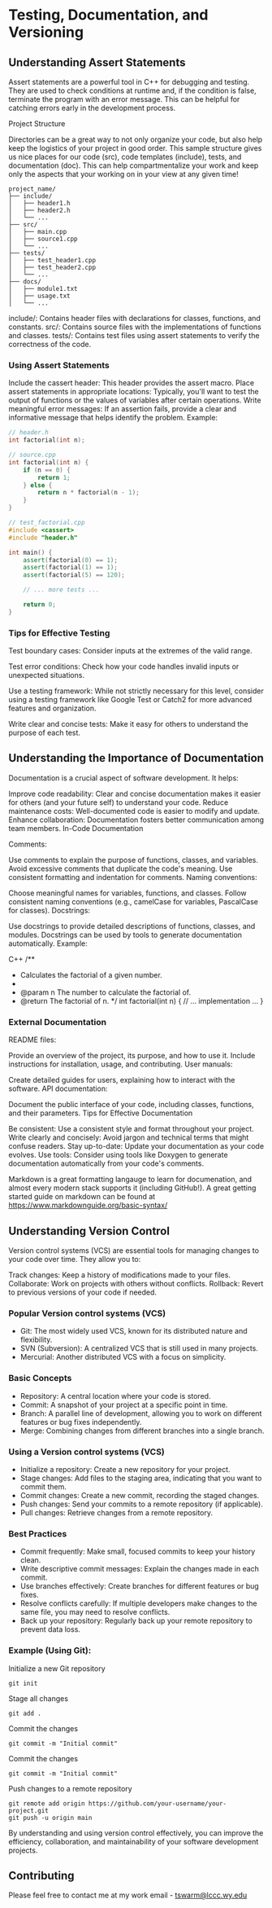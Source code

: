 # Testing, Documentation, and Versioning

## Understanding Assert Statements

Assert statements are a powerful tool in C++ for debugging and testing. They are used to check conditions at runtime and, if the condition is false, terminate the program with an error message. This can be helpful for catching errors early in the development process.

Project Structure

Directories can be a great way to not only organize your code, but also help keep the logistics of your project in good order. 
This sample structure gives us nice places for our code (src), code templates (include), tests, and documentation (doc).
This can help compartmentalize your work and keep only the aspects that your working on in your view at any given time!

```Sample Directory Structure
project_name/
├── include/
│   ├── header1.h
│   ├── header2.h
│   └── ...
├── src/
│   ├── main.cpp
│   ├── source1.cpp
│   └── ...
├── tests/
│   ├── test_header1.cpp
│   ├── test_header2.cpp
│   └── ...
├── docs/
│   ├── module1.txt
│   ├── usage.txt
│   └── ...
```

include/: Contains header files with declarations for classes, functions, and constants.
src/: Contains source files with the implementations of functions and classes.
tests/: Contains test files using assert statements to verify the correctness of the code.

### Using Assert Statements

Include the cassert header: This header provides the assert macro.
Place assert statements in appropriate locations: Typically, you'll want to test the output of functions or the values of variables after certain operations.
Write meaningful error messages: If an assertion fails, provide a clear and informative message that helps identify the problem.
Example:


```C++
// header.h
int factorial(int n);

// source.cpp
int factorial(int n) {
    if (n == 0) {
        return 1;
    } else {
        return n * factorial(n - 1);
    }
}

// test_factorial.cpp
#include <cassert>
#include "header.h"

int main() {
    assert(factorial(0) == 1);
    assert(factorial(1) == 1);
    assert(factorial(5) == 120);

    // ... more tests ...

    return 0;
}
```

### Tips for Effective Testing

Test boundary cases: Consider inputs at the extremes of the valid range.

Test error conditions: Check how your code handles invalid inputs or unexpected situations.

Use a testing framework: While not strictly necessary for this level, consider using a testing framework like Google Test or Catch2 for more advanced features and organization.

Write clear and concise tests: Make it easy for others to understand the purpose of each test.


## Understanding the Importance of Documentation

Documentation is a crucial aspect of software development. It helps:

Improve code readability: Clear and concise documentation makes it easier for others (and your future self) to understand your code.
Reduce maintenance costs: Well-documented code is easier to modify and update.
Enhance collaboration: Documentation fosters better communication among team members.
In-Code Documentation

Comments:

Use comments to explain the purpose of functions, classes, and variables.
Avoid excessive comments that duplicate the code's meaning.
Use consistent formatting and indentation for comments.
Naming conventions:

Choose meaningful names for variables, functions, and classes.
Follow consistent naming conventions (e.g., camelCase for variables, PascalCase for classes).
Docstrings:

Use docstrings to provide detailed descriptions of functions, classes, and modules.
Docstrings can be used by tools to generate documentation automatically.
Example:

C++
/**
 * Calculates the factorial of a given number.
 *
 * @param n The number to calculate the factorial of.
 * @return The factorial of n.
 */
int factorial(int n) {
    // ... implementation ...
}

### External Documentation

README files:

Provide an overview of the project, its purpose, and how to use it.
Include instructions for installation, usage, and contributing.
User manuals:

Create detailed guides for users, explaining how to interact with the software.
API documentation:

Document the public interface of your code, including classes, functions, and their parameters.
Tips for Effective Documentation

Be consistent: Use a consistent style and format throughout your project.
Write clearly and concisely: Avoid jargon and technical terms that might confuse readers.
Stay up-to-date: Update your documentation as your code evolves.
Use tools: Consider using tools like Doxygen to generate documentation automatically from your code's comments.

Markdown is a great formatting langauge to learn for documenation, and almost every modern stack supports it (including GitHub!).  A great getting started guide on markdown can be found at https://www.markdownguide.org/basic-syntax/

## Understanding Version Control

Version control systems (VCS) are essential tools for managing changes to your code over time. They allow you to:

Track changes: Keep a history of modifications made to your files.
Collaborate: Work on projects with others without conflicts.
Rollback: Revert to previous versions of your code if needed.

### Popular Version control systems (VCS)

+ Git: The most widely used VCS, known for its distributed nature and flexibility.
+ SVN (Subversion): A centralized VCS that is still used in many projects.
+ Mercurial: Another distributed VCS with a focus on simplicity.

### Basic Concepts

+ Repository: A central location where your code is stored.
+ Commit: A snapshot of your project at a specific point in time.
+ Branch: A parallel line of development, allowing you to work on different features or bug fixes independently.
+ Merge: Combining changes from different branches into a single branch.

### Using a Version control systems (VCS)

+ Initialize a repository: Create a new repository for your project.
+ Stage changes: Add files to the staging area, indicating that you want to commit them.
+ Commit changes: Create a new commit, recording the staged changes.
+ Push changes: Send your commits to a remote repository (if applicable).
+ Pull changes: Retrieve changes from a remote repository.

### Best Practices

+ Commit frequently: Make small, focused commits to keep your history clean.
+ Write descriptive commit messages: Explain the changes made in each commit.
+ Use branches effectively: Create branches for different features or bug fixes.
+ Resolve conflicts carefully: If multiple developers make changes to the same file, you may need to resolve conflicts.
+ Back up your repository: Regularly back up your remote repository to prevent data loss.

### Example (Using Git):

Initialize a new Git repository

```
git init
```

Stage all changes

```
git add .
```

Commit the changes

```
git commit -m "Initial commit"
```

Commit the changes

```
git commit -m "Initial commit"
```

Push changes to a remote repository

```
git remote add origin https://github.com/your-username/your-project.git
git push -u origin main
```

By understanding and using version control effectively, you can improve the efficiency, collaboration, and maintainability of your software development projects.

## Contributing

Please feel free to contact me at my work email - tswarm@lccc.wy.edu

